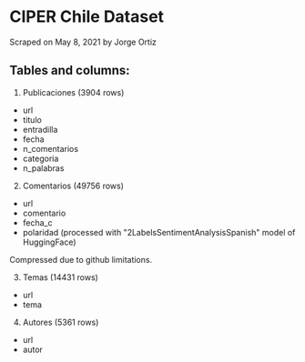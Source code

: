 # CIPER Chile Dataset

Scraped on May 8, 2021 by Jorge Ortiz

## Tables and columns:

1) Publicaciones (3904 rows) 
- url
- titulo
- entradilla
- fecha
- n_comentarios
- categoria
- n_palabras

2) Comentarios (49756 rows) 
- url
- comentario
- fecha_c
- polaridad (processed with  "2LabelsSentimentAnalysisSpanish" model of HuggingFace)

Compressed due to github limitations.

3) Temas (14431 rows)
- url
- tema

4) Autores (5361 rows)
- url
- autor
